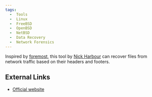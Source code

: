 ```yaml
---
tags:
  -  Tools
  -  Linux
  -  FreeBSD
  -  OpenBSD
  -  NetBSD
  -  Data Recovery
  -  Network Forensics
---
```

Inspired by [foremost](foremost.md), this tool by [Nick
Harbour](nick_harbour.md) can recover files from network traffic
based on their headers and footers.

## External Links

- [Official website](http://tcpxtract.sourceforge.net)